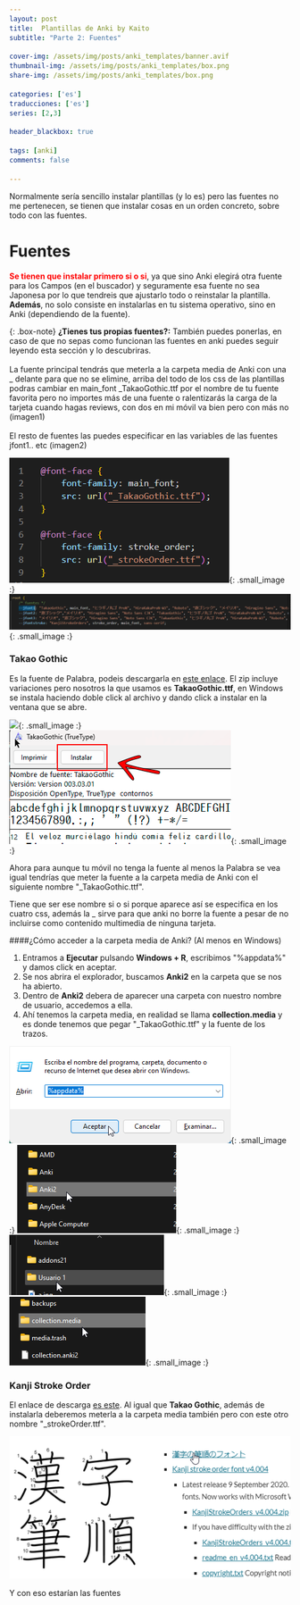 ```yaml
---
layout: post
title:  Plantillas de Anki by Kaito
subtitle: "Parte 2: Fuentes"

cover-img: /assets/img/posts/anki_templates/banner.avif
thumbnail-img: /assets/img/posts/anki_templates/box.png
share-img: /assets/img/posts/anki_templates/box.png

categories: ['es']
traducciones: ['es']
series: [2,3]

header_blackbox: true

tags: [anki]
comments: false

---
```


Normalmente sería sencillo instalar plantillas (y lo es) pero las fuentes no me pertenecen, se tienen que instalar cosas en un orden concreto, sobre todo con las fuentes.

# Fuentes

<span style="color:red">**Se tienen que instalar primero si o si**</span>, ya que sino Anki elegirá otra fuente para los Campos (en el buscador) y seguramente esa fuente no sea Japonesa por lo que tendreis que ajustarlo todo o reinstalar la plantilla. **Además**, no solo consiste en instalarlas en tu sistema operativo, sino en Anki (dependiendo de la fuente).


{: .box-note}
**¿Tienes tus propias fuentes?:** También puedes ponerlas, en caso de que no sepas como funcionan las fuentes en anki puedes seguir leyendo esta sección y lo descubriras. <br><br>
La fuente principal tendrás que meterla a la carpeta media de Anki con una _ delante para que no se elimine, arriba del todo de los css de las plantillas podras cambiar en main_font _TakaoGothic.ttf por el nombre de tu fuente favorita pero no importes más de una fuente o ralentizarás la carga de la tarjeta cuando hagas reviews, con dos en mi móvil va bien pero con más no (imagen1)<br><br>
El resto de fuentes las puedes especificar en las variables de las fuentes jfont1.. etc (imagen2)

![Import de fuentes](/assets/img/posts/anki_templates/Code_TQnqVEy0DD.png){: .small_image :}
![Resto de ajustes de fuentes en el css](/assets/img/posts/anki_templates/Code_IxA63gP9be.png){: .small_image :}

### Takao Gothic

Es la fuente de Palabra, podeis descargarla en [este enlace](https://launchpad.net/takao-fonts). El zip incluye variaciones pero nosotros la que usamos es **TakaoGothic.ttf**, en Windows se instala haciendo doble click al archivo y dando click a instalar en la ventana que se abre.

![](/assets/img/posts/anki_templates/takao.avif){: .small_image :}
![](/assets/img/posts/anki_templates/Photoshop_sJsQwOeYJk.png){: .small_image :}

Ahora para aunque tu móvil no tenga la fuente al menos la Palabra se vea igual tendrías que meter la fuente a la carpeta media de Anki con el siguiente nombre "_TakaoGothic.ttf".

Tiene que ser ese nombre si o si porque aparece así se especifica en los cuatro css, además la _ sirve para que anki no borre la fuente a pesar de no incluirse como contenido multimedia de ninguna tarjeta.

####¿Cómo acceder a la carpeta media de Anki? (Al menos en Windows) 
1. Entramos a **Ejecutar** pulsando **Windows + R**, escribimos "%appdata%" y damos click en aceptar.
2. Se nos abrira el explorador, buscamos **Anki2** en la carpeta que se nos ha abierto.
3. Dentro de **Anki2** debera de aparecer una carpeta con nuestro nombre de usuario, accedemos a ella.
4. Ahí tenemos la carpeta media, en realidad se llama **collection.media** y es donde tenemos que pegar "_TakaoGothic.ttf" y la fuente de los trazos.

![1](/assets/img/posts/anki_templates/explorer_ShcXRADEkn.png){: .small_image :}
![2](/assets/img/posts/anki_templates/explorer_5TSQR9FqSm.png){: .small_image :}
![3](/assets/img/posts/anki_templates/explorer_5ywokEnE7B.png){: .small_image :}
![4](/assets/img/posts/anki_templates/explorer_vkhFE2XnxO.png){: .small_image :}

### Kanji Stroke Order
El enlace de descarga [es este](https://www.nihilist.org.uk/). Al igual que **Takao Gothic**, además de instalarla deberemos meterla a la carpeta media también pero con este otro nombre "_strokeOrder.ttf".


![click ahí para descargar](/assets/img/posts/anki_templates/chrome_CLXNl0k8h8.png)

Y con eso estarían las fuentes